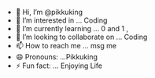- 👋 Hi, I’m @pikkuking
- 👀 I’m interested in ... Coding
- 🌱 I’m currently learning ... 0 and 1 , 
- 💞️ I’m looking to collaborate on ... Coding
- 📫 How to reach me ... msg me
- 😄 Pronouns: ...Pikkuking
- ⚡ Fun fact: ... Enjoying Life

<!---
pikkuking/pikkuking is a ✨ special ✨ repository because its `README.md` (this file) appears on your GitHub profile.
You can click the Preview link to take a look at your changes.
--->
